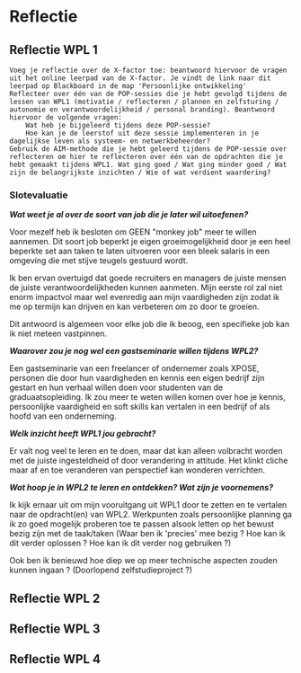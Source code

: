 # Reflectie

## Reflectie WPL 1

    Voeg je reflectie over de X-factor toe: beantwoord hiervoor de vragen uit het online leerpad van de X-factor. Je vindt de link naar dit leerpad op Blackboard in de map 'Persoonlijke ontwikkeling'
    Reflecteer over één van de POP-sessies die je hebt gevolgd tijdens de lessen van WPL1 (motivatie / reflecteren / plannen en zelfsturing / autonomie en verantwoordelijkheid / personal branding). Beantwoord hiervoor de volgende vragen:
        Wat heb je bijgeleerd tijdens deze POP-sessie?
        Hoe kan je de leerstof uit deze sessie implementeren in je dagelijkse leven als systeem- en netwerkbeheerder?
    Gebruik de AIM-methode die je hebt geleerd tijdens de POP-sessie over reflecteren om hier te reflecteren over één van de opdrachten die je hebt gemaakt tijdens WPL1. Wat ging goed / Wat ging minder goed / Wat zijn de belangrijkste inzichten / Wie of wat verdient waardering?

### Slotevaluatie

**_Wat weet je al over de soort van job die je later wil uitoefenen?_**  

Voor mezelf heb ik besloten om GEEN "monkey job" meer te willen aannemen. Dit soort job beperkt je eigen groeimogelijkheid door je een heel beperkte set aan taken te laten uitvoeren voor een bleek salaris in een omgeving die met stijve teugels gestuurd wordt.

Ik ben ervan overtuigd dat goede recruiters en managers de juiste mensen de juiste verantwoordelijkheden kunnen aanmeten. Mijn eerste rol zal niet enorm impactvol maar wel evenredig aan mijn vaardigheden zijn zodat ik me op termijn kan drijven en kan verbeteren om zo door te groeien.

Dit antwoord is algemeen voor elke job die ik beoog, een specifieke job kan ik niet meteen vastpinnen.

**_Waarover zou je nog wel een gastseminarie willen tijdens WPL2?_**  

Een gastseminarie van een freelancer of ondernemer zoals XPOSE, personen die door hun vaardigheden en kennis een eigen bedrijf zijn gestart en hun verhaal willen doen voor studenten van de graduaatsopleiding. Ik zou meer te weten willen komen over hoe je kennis, persoonlijke vaardigheid en soft skills kan vertalen in een bedrijf of als hoofd van een onderneming.

**_Welk inzicht heeft WPL1 jou gebracht?_**  

Er valt nog veel te leren en te doen, maar dat kan alleen volbracht worden met de juiste ingesteldheid of door verandering in attitude. Het klinkt cliche maar af en toe veranderen van perspectief kan wonderen verrichten.

**_Wat hoop je in WPL2 te leren en ontdekken? Wat zijn je voornemens?_**

Ik kijk ernaar uit om mijn vooruitgang uit WPL1 door te zetten en te vertalen naar de opdracht(en) van WPL2. Werkpunten zoals persoonlijke planning ga ik zo goed mogelijk proberen toe te passen alsook letten op het bewust bezig zijn met de taak/taken (Waar ben ik 'precies' mee bezig ? Hoe kan ik dit verder oplossen ? Hoe kan ik dit verder nog gebruiken ?)

Ook ben ik benieuwd hoe diep we op meer technische aspecten zouden kunnen ingaan ? (Doorlopend zelfstudieproject ?)

## Reflectie WPL 2

## Reflectie WPL 3

## Reflectie WPL 4

